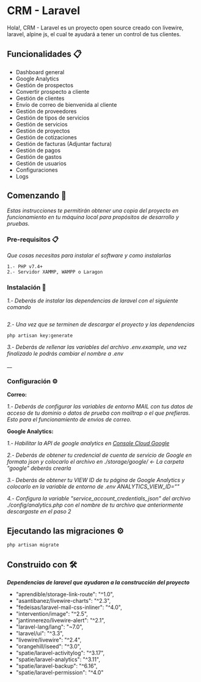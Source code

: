 # CRM - Laravel

Hola!, CRM - Laravel es un proyecto open source creado con livewire, laravel, alpine js, el cual
te ayudará a tener un control de tus clientes.

## Funcionalidades 📋
* Dashboard general
* Google Analytics
* Gestión de prospectos
* Convertir prospecto a cliente
* Gestión de clientes
* Envío de correo de bienvenida al cliente
* Gestión de proveedores
* Gestión de tipos de servicios
* Gestión de servicios 
* Gestión de proyectos
* Gestión de cotizaciones
* Gestión de facturas (Adjuntar factura)
* Gestión de pagos
* Gestión de gastos
* Gestión de usuarios
* Configuraciones
* Logs

## Comenzando 🚀

_Estas instrucciones te permitirán obtener una copia del proyecto en funcionamiento en tu máquina local para propósitos de desarrollo y pruebas._


### Pre-requisitos 📋

_Que cosas necesitas para instalar el software y como instalarlas_

```
1.- PHP v7.4+
2.- Servidor XAMMP, WAMPP o Laragon
```

### Instalación 🔧

_1.- Deberás de instalar las dependencias de laravel con el siguiente comando_


```
```

_2.- Una vez que se terminen de descargar el proyecto y las dependencias_

```
php artisan key:generate
```

_3.- Deberás de rellenar las variables del archivo .env.example, una vez finalizado le podrás cambiar el nombre a .env_

__

### Configuración ⚙️

**Correo:**

_1.- Deberás de configurar las variables de entorno MAIL con tus datos de acceso de tu dominio o datos de prueba con mailtrap o el que prefieras. Esto para el funcionamiento de envios de correo._

**Google Analytics:**

_1.- Habilitar la API de google analytics en [Console Cloud Google](https://console.cloud.google.com/)_

_2.- Deberás de obtener tu credencial de cuenta de servicio de Google en formato json y colocarlo el archivo en ./storage/google/  <- La carpeta "google" deberás crearla_

_3.- Deberás de obtener tu VIEW ID de tu página de Google Analytics y colocarlo en la variable de entorno de .env ANALYTICS_VIEW_ID=""_

_4.- Configura la variable "service_account_credentials_json" del archivo ./config/analytics.php con el nombre de tu archivo que anteriormente descargaste en el paso 2_

## Ejecutando las migraciones ⚙️

```
php artisan migrate
```

## Construido con 🛠️

**_Dependencias de laravel que ayudaron a la construcción del proyecto_**

* "aprendible/storage-link-route": "^1.0",
* "asantibanez/livewire-charts": "^2.3",
* "fedeisas/laravel-mail-css-inliner": "^4.0",
* "intervention/image": "^2.5",
* "jantinnerezo/livewire-alert": "^2.1",
* "laravel-lang/lang": "~7.0",
* "laravel/ui": "^3.3",
* "livewire/livewire": "^2.4",
* "orangehill/iseed": "^3.0",
* "spatie/laravel-activitylog": "^3.17",
* "spatie/laravel-analytics": "^3.11",
* "spatie/laravel-backup": "^6.16",
* "spatie/laravel-permission": "^4.0"
